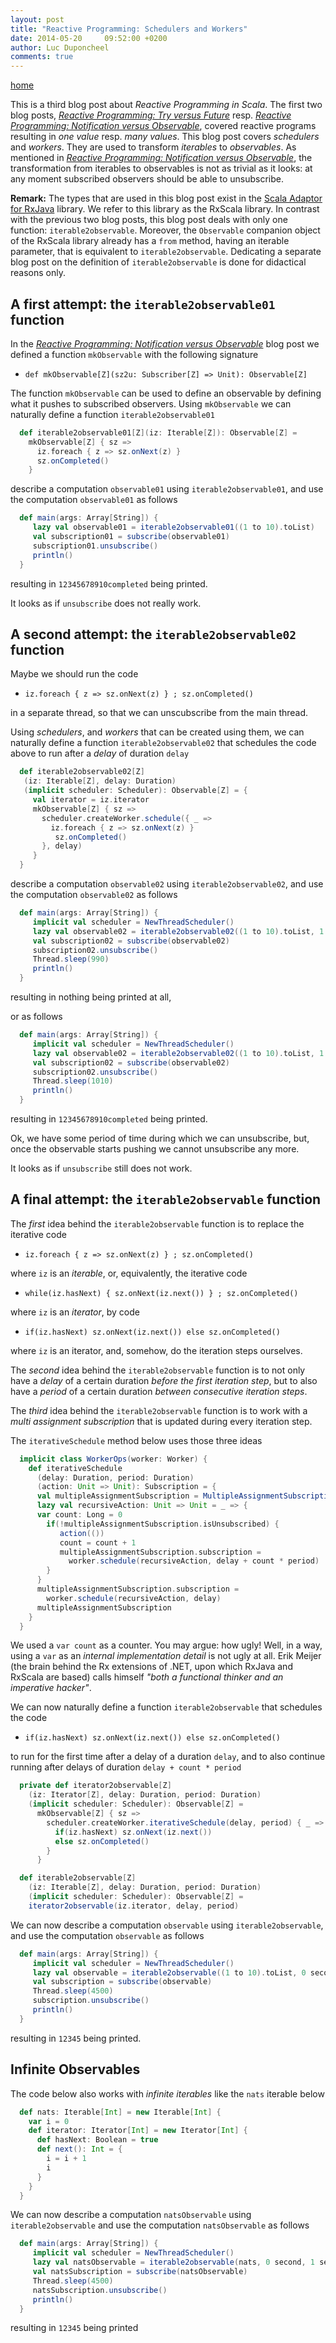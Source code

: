 ```yaml
---
layout: post
title: "Reactive Programming: Schedulers and Workers"
date: 2014-05-20	 09:52:00 +0200
author: Luc Duponcheel
comments: true
---
```


[home](/)

This is a third blog post about _Reactive Programming in Scala_.
The first two blog posts,
[_Reactive Programming: Try versus Future_](/blog/2014/05/11/reactive-programming-try-future)
resp.
[_Reactive Programming: Notification versus Observable_](/blog/2014/05/14/reactive-programming-notification-observable),
covered reactive programs resulting in _one value_ resp. _many values_.
This blog post covers _schedulers_ and _workers_.
They are used to transform _iterables_ to _observables_.
As mentioned in
[_Reactive Programming: Notification versus Observable_](/blog/2014/05/14/reactive-programming-notification-observable),
the transformation from iterables to observables is not as trivial as it looks: at any moment subscribed observers should be able to unsubscribe.

__Remark:__ 
The types that are used in this blog post exist in the
[Scala Adaptor for RxJava](https://github.com/Netflix/RxJava/tree/master/language-adaptors/rxjava-scala) library.
We refer to this library as the RxScala library.
In contrast with the previous two blog posts, this blog post deals with only one function: `iterable2observable`.
Moreover, the `Observable` companion object of the RxScala library already has a `from` method, having an iterable parameter,
that is equivalent to `iterable2observable`.
Dedicating a separate blog post on the definition of `iterable2observable` is done for didactical reasons only.

<!-- more -->

A first attempt: the `iterable2observable01` function
-----------------------------------------------------

In the
[_Reactive Programming: Notification versus Observable_](/blog/2014/05/14/reactive-programming-notification-observable) blog post
we defined a function `mkObservable` with the following signature

* `def mkObservable[Z](sz2u: Subscriber[Z] => Unit): Observable[Z]`

The function `mkObservable` can be used to define an observable by defining what it pushes to subscribed observers.
Using `mkObservable` we can naturally define a function `iterable2observable01`

``` scala
  def iterable2observable01[Z](iz: Iterable[Z]): Observable[Z] =
    mkObservable[Z] { sz =>
      iz.foreach { z => sz.onNext(z) } 
      sz.onCompleted()
    }
```

describe a computation `observable01` using `iterable2observable01`,
and use the computation `observable01` as follows

``` scala
  def main(args: Array[String]) {
     lazy val observable01 = iterable2observable01((1 to 10).toList)
     val subscription01 = subscribe(observable01)
     subscription01.unsubscribe() 
     println() 
  }
```

resulting in `12345678910completed` being printed.

It looks as if `unsubscribe` does not really work.

A second attempt: the `iterable2observable02` function
------------------------------------------------------

Maybe we should run the code 

* `iz.foreach { z => sz.onNext(z) } ; sz.onCompleted()`

in a separate thread, so that we can unscubscribe from the main thread.

Using _schedulers_, and _workers_ that can be created using them,
we can naturally define a function `iterable2observable02`
that schedules the code above to run after a _delay_ of duration `delay`

``` scala
  def iterable2observable02[Z]
   (iz: Iterable[Z], delay: Duration)
   (implicit scheduler: Scheduler): Observable[Z] = {
     val iterator = iz.iterator
     mkObservable[Z] { sz =>
       scheduler.createWorker.schedule({ _ => 
         iz.foreach { z => sz.onNext(z) } 
          sz.onCompleted()
       }, delay)
     }
  }
```

describe a computation `observable02` using `iterable2observable02`,
and use the computation `observable02` as follows

``` scala
  def main(args: Array[String]) {
     implicit val scheduler = NewThreadScheduler()
     lazy val observable02 = iterable2observable02((1 to 10).toList, 1 second)
     val subscription02 = subscribe(observable02)
     subscription02.unsubscribe() 
     Thread.sleep(990)
     println() 
  } 
```

resulting in nothing being printed at all,

or as follows

``` scala
  def main(args: Array[String]) {
     implicit val scheduler = NewThreadScheduler()
     lazy val observable02 = iterable2observable02((1 to 10).toList, 1 second)
     val subscription02 = subscribe(observable02)
     subscription02.unsubscribe() 
     Thread.sleep(1010)
     println() 
  } 
```

resulting in `12345678910completed` being printed.

Ok, we have some period of time during which we can unsubscribe,
but, once the observable starts pushing we cannot unsubscribe any more.

It looks as if `unsubscribe` still does not work.

A final attempt: the `iterable2observable` function
---------------------------------------------------

The _first_ idea behind the `iterable2observable` function is to replace the iterative code 

* `iz.foreach { z => sz.onNext(z) } ; sz.onCompleted()`

where `iz` is an _iterable_, or, equivalently, the iterative code

* `while(iz.hasNext) { sz.onNext(iz.next()) } ; sz.onCompleted()`

where `iz` is an _iterator_, by code

* `if(iz.hasNext) sz.onNext(iz.next()) else sz.onCompleted()`

where `iz` is an iterator, and, somehow, do the iteration steps ourselves.

The _second_ idea behind the `iterable2observable` function is to not only
have a _delay_ of a certain duration _before the first iteration step_, but to also
have a _period_ of a certain duration _between consecutive iteration steps_.

The _third_ idea behind the `iterable2observable` function is to work with a
_multi assignment subscription_ that is updated during every iteration step.


The `iterativeSchedule` method below uses those three ideas

``` scala
  implicit class WorkerOps(worker: Worker) {
    def iterativeSchedule
      (delay: Duration, period: Duration)
      (action: Unit => Unit): Subscription = {
      val multipleAssignmentSubscription = MultipleAssignmentSubscription();
      lazy val recursiveAction: Unit => Unit = _ => {
      var count: Long = 0
        if(!multipleAssignmentSubscription.isUnsubscribed) {
           action(())
           count = count + 1
           multipleAssignmentSubscription.subscription =
             worker.schedule(recursiveAction, delay + count * period)
        }
      }
      multipleAssignmentSubscription.subscription =
        worker.schedule(recursiveAction, delay)
      multipleAssignmentSubscription
    }
  }
```

We used a `var count` as a counter. You may argue: how ugly!
Well, in a way, using a `var` as an _internal implementation detail_ is not ugly at all.
Erik Meijer (the brain behind the Rx extensions of .NET, upon which RxJava
and RxScala are based) calls himself _"both a functional thinker and an imperative hacker"_.


We can now naturally define a function `iterable2observable`
that schedules the code 

* `if(iz.hasNext) sz.onNext(iz.next()) else sz.onCompleted()`

to run for the first time after a delay of a duration `delay`,
and to also continue running after delays of duration `delay + count * period`

``` scala
  private def iterator2observable[Z]
    (iz: Iterator[Z], delay: Duration, period: Duration)
    (implicit scheduler: Scheduler): Observable[Z] =
      mkObservable[Z] { sz =>
        scheduler.createWorker.iterativeSchedule(delay, period) { _ =>
          if(iz.hasNext) sz.onNext(iz.next())
          else sz.onCompleted()
        }
      }

  def iterable2observable[Z]
    (iz: Iterable[Z], delay: Duration, period: Duration)
    (implicit scheduler: Scheduler): Observable[Z] =
    iterator2observable(iz.iterator, delay, period)
```

We can now describe a computation `observable` using `iterable2observable`,
and use the computation `observable` as follows

``` scala
  def main(args: Array[String]) {
     implicit val scheduler = NewThreadScheduler()
     lazy val observable = iterable2observable((1 to 10).toList, 0 second, 1 second)
     val subscription = subscribe(observable)
     Thread.sleep(4500)
     subscription.unsubscribe()
     println()
  }
```

resulting in `12345` being printed.


Infinite Observables
--------------------

The code below also works with _infinite iterables_ like the `nats` iterable below

``` scala
  def nats: Iterable[Int] = new Iterable[Int] {
    var i = 0
    def iterator: Iterator[Int] = new Iterator[Int] {
      def hasNext: Boolean = true
      def next(): Int = { 
        i = i + 1
        i
      }
    }
  }
```

We can now describe a computation `natsObservable` using `iterable2observable`
and use the computation `natsObservable` as follows

``` scala
  def main(args: Array[String]) {
     implicit val scheduler = NewThreadScheduler()
     lazy val natsObservable = iterable2observable(nats, 0 second, 1 second)
     val natsSubscription = subscribe(natsObservable)
     Thread.sleep(4500)
     natsSubscription.unsubscribe()
     println()
  }
```

resulting in `12345` being printed



















